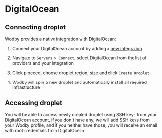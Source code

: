 # DigitalOcean

## Connecting droplet

Wodby provides a native integration with DigitalOcean: 

1. Connect your DigitalOcean account by adding a [new integration](../../integrations/README.md) 

2. Navigate to `Servers > Connect`, select DigitalOcean from the list of providers and your integration
  
3. Click proceed, choose droplet region, size and click `Create Droplet`
 
4. Wodby will spin a new droplet and automatically install all required infrastructure

## Accessing droplet
 
You will be able to access newly created droplet using SSH keys from your DigitalOcean account, if you don't have any, we will add SSH keys from your Wodby profile, and if you neither have those, you will receive an email with root credentials from DigitalOcean
